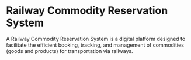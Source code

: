 ﻿# Railway Commodity Reservation System
A Railway Commodity Reservation System is a digital platform designed to facilitate the efficient booking, tracking, and management of commodities (goods and products) for transportation via railways.
